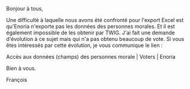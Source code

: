 Bonjour à tous,

 

Une difficulté à laquelle nous avons été confronté pour l'export Excel est qu'Enoria n'exporte pas les données des personnes morales. Et il est également impossible de les obtenir par TWIG. J'ai fait une demande d'évolution à ce sujet mais qui n'a pas obtenu beaucoup de vote. Si vous êtes intéressés par cette évolution, je vous communique le lien : 

Accès aux données (champs) des personnes morale | Voters | Enoria


Bien à vous.

 

François
